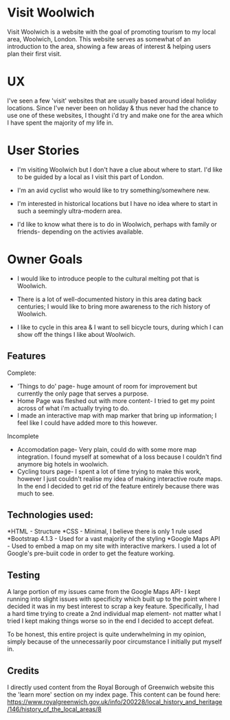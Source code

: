 # Visit Woolwich
Visit Woolwich is a website with the goal of promoting tourism to my local area, Woolwich, London. This website serves as somewhat of an introduction to the area, showing a few areas of interest & helping users plan their first visit.

# UX
I've seen a few 'visit' websites that are usually based around ideal holiday locations. Since I've never been on holiday & thus never had the chance to use one of these websites, I thought i'd try and make one for the area which I have spent the majority of my life in.

# User Stories

* I'm visiting Woolwich but I don't have a clue about where to start. I'd like to be guided by a local as I visit this part of London.

* I'm an avid cyclist who would like to try something/somewhere new.

* I'm interested in historical locations but I have no idea where to start in such a seemingly ultra-modern area.

* I'd like to know what there is to do in Woolwich, perhaps with family or friends- depending on the activies available.


# Owner Goals

* I would like to introduce people to the cultural melting pot that is Woolwich.

* There is a lot of well-documented history in this area dating back centuries; I would like to bring more awareness to the rich history of Woolwich.

* I like to cycle in this area & I want to sell bicycle tours, during which I can show off the things I like about Woolwich.



## Features

Complete:

* 'Things to do' page- huge amount of room for improvement but currently the only page that serves a purpose.
* Home Page was fleshed out with more content- I tried to get my point across of what i'm actually trying to do.
* I made an interactive map with map marker that bring up information; I feel like I could have added more to this however.


Incomplete

* Accomodation page- Very plain, could do with some more map integration. I found myself at somewhat of a loss because I couldn't find anymore big hotels in woolwich.
* Cycling tours page- I spent a lot of time trying to make this work, however I just couldn't realise my idea of making interactive route maps. In the end I decided to get rid of the feature entirely because there was much to see.


## Technologies used:

*HTML - Structure
*CSS - Minimal, I believe there is only 1 rule used
*Bootstrap 4.1.3 - Used for a vast majority of the styling
*Google Maps API - Used to embed a map on my site with interactive markers. I used a lot of Google's pre-buiit code in order to get the feature working.


## Testing

A large portion of my issues came from the Google Maps API- I kept running into slight issues with specificity which built up to the point where I decided it was in my best interest to scrap a key feature. Specifically, I had a hard time trying to create a 2nd individual map element- not matter what I tried I kept making things worse so in the end I decided to accept defeat.

To be honest, this entire project is quite underwhelming in my opinion, simply because of the unnecessarily poor circumstance I initially put myself in.


## Credits
I directly used content from the Royal Borough of Greenwich website this the 'learn more' section on my index page. This content can be found here: https://www.royalgreenwich.gov.uk/info/200228/local_history_and_heritage/146/history_of_the_local_areas/8


